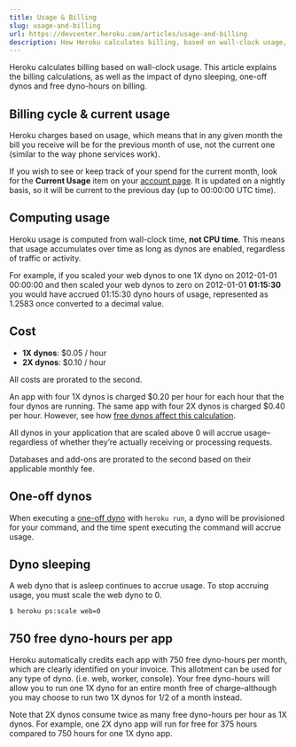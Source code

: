 ```yaml
---
title: Usage & Billing
slug: usage-and-billing
url: https://devcenter.heroku.com/articles/usage-and-billing
description: How Heroku calculates billing, based on wall-clock usage, and the impact of dyno sleeping and free dyno-hours.
---
```


Heroku calculates billing based on wall-clock usage. This article explains the billing calculations, as well as the impact of dyno sleeping, one-off dynos and free dyno-hours on billing.

## Billing cycle & current usage

Heroku charges based on usage, which means that in any given month the bill you receive will be for the previous month of use, not the current one (similar to the way phone services work).

If you wish to see or keep track of your spend for the current month, look for the **Current Usage** item on your [account page](https://dashboard.heroku.com/account). It is updated on a nightly basis, so it will be current to the previous day (up to 00:00:00 UTC time).

## Computing usage

Heroku usage is computed from wall-clock time, **not CPU time**. This means that usage accumulates over time as long as dynos are enabled, regardless of traffic or activity.

For example, if you scaled your web dynos to one 1X dyno on 2012-01-01 00:00:00 and then scaled your web dynos to zero on 2012-01-01 **01:15:30** you would have accrued 01:15:30 dyno hours of usage, represented as 1.2583 once converted to a decimal value.

## Cost
 
* **1X dynos**: $0.05 / hour
* **2X dynos**: $0.10 / hour 

All costs are prorated to the second.

An app with four 1X dynos is charged $0.20 per hour for each hour that the four dynos are running. The same app with four 2X dynos is charged $0.40 per hour. However, see how [free dynos affect this calculation](https://devcenter.heroku.com/articles/usage-and-billing#750-free-dyno-hours-per-app).

All dynos in your application that are scaled above 0 will accrue usage–regardless of whether they’re actually receiving or processing requests.

Databases and add-ons are prorated to the second based on their applicable monthly fee.
 
## One-off dynos

When executing a [one-off dyno](https://devcenter.heroku.com/articles/one-off-dynos) with `heroku run`, a dyno will be provisioned for your command, and the time spent executing the command will accrue usage.

## Dyno sleeping

A web dyno that is asleep continues to accrue usage. To stop accruing usage, you must scale the web dyno to 0.

`$ heroku ps:scale web=0`

## 750 free dyno-hours per app

Heroku automatically credits each app with 750 free dyno-hours per month, which are clearly identified on your invoice. This allotment can be used for any type of dyno. (i.e. web, worker, console). Your free dyno-hours will allow you to run one 1X dyno for an entire month free of charge–although you may choose to run two 1X dynos for 1/2 of a month instead.

Note that 2X dynos consume twice as many free dyno-hours per hour as 1X dynos. For example, one 2X dyno app will run for free for 375 hours compared to 750 hours for one 1X dyno app.